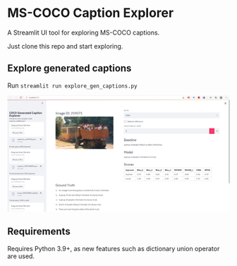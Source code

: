 # MS-COCO Caption Explorer

A Streamlit UI tool for exploring MS-COCO captions.

Just clone this repo and start exploring.


## Explore generated captions

Run `streamlit run explore_gen_captions.py`

![alt text](./demo/explore_gen_captions.png "explore_gen_captions.py")


## Requirements

Requires Python 3.9+, as new features such as dictionary union operator are used.
